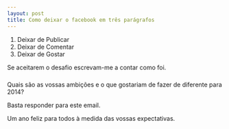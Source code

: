 ```yaml
---
layout: post
title: Como deixar o facebook em três parágrafos
---
```


1. Deixar de Publicar
2. Deixar de Comentar 
3. Deixar de Gostar 

Se aceitarem o desafio escrevam-me a contar como foi.

#####

Quais são as vossas ambições e o que gostariam de fazer de diferente para 2014?

Basta responder para este email. 

Um ano feliz para todos à medida das vossas expectativas. 